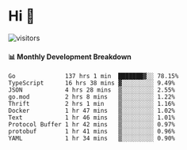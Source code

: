 # Hi 👋
 
![visitors](https://visitor-badge.glitch.me/badge?page_id=sorcererxw.sorcererx)

#### 📊 Monthly Development Breakdown

<!--START_SECTION:waka-->
```text
Go              137 hrs 1 min  ███████▓░░ 78.15%
TypeScript      16 hrs 38 mins ▓░░░░░░░░░ 9.49%
JSON            4 hrs 28 mins  ▒░░░░░░░░░ 2.55%
go.mod          2 hrs 8 mins   ▒░░░░░░░░░ 1.22%
Thrift          2 hrs 1 min    ▒░░░░░░░░░ 1.16%
Docker          1 hr 47 mins   ▒░░░░░░░░░ 1.02%
Text            1 hr 46 mins   ▒░░░░░░░░░ 1.01%
Protocol Buffer 1 hr 42 mins   ▒░░░░░░░░░ 0.97%
protobuf        1 hr 41 mins   ▒░░░░░░░░░ 0.96%
YAML            1 hr 34 mins   ▒░░░░░░░░░ 0.90%
```
<!--END_SECTION:waka-->

